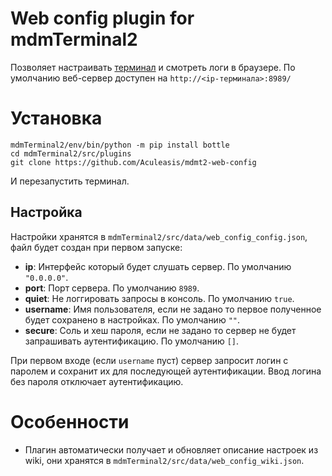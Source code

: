 # Web config plugin for mdmTerminal2
Позволяет настраивать [терминал](https://github.com/Aculeasis/mdmTerminal2) и смотреть логи в браузере. 
По умолчанию веб-сервер доступен на `http://<ip-терминала>:8989/`

# Установка
```
mdmTerminal2/env/bin/python -m pip install bottle
cd mdmTerminal2/src/plugins
git clone https://github.com/Aculeasis/mdmt2-web-config
```
И перезапустить терминал.

## Настройка
Настройки хранятся в `mdmTerminal2/src/data/web_config_config.json`, файл будет создан при первом запуске:
- **ip**: Интерфейс который будет слушать сервер. По умолчанию `"0.0.0.0"`.
- **port**: Порт сервера. По умолчанию `8989`.
- **quiet**: Не логгировать запросы в консоль. По умолчанию `true`.
- **username**: Имя пользователя, если не задано то первое полученное будет сохранено в настройках. По умолчанию `""`.
- **secure**: Соль и хеш пароля, если не задано то сервер не будет запрашивать аутентификацию. По умолчанию `[]`.

При первом входе (если `username` пуст) сервер запросит логин с паролем и сохранит их для последующей аутентификации.
Ввод логина без пароля отключает аутентификацию.

# Особенности
- Плагин автоматически получает и обновляет описание настроек из wiki, они хранятся в `mdmTerminal2/src/data/web_config_wiki.json`.
